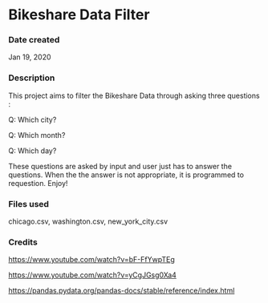 # Bikeshare Data Filter

### Date created

Jan 19, 2020

### Description

This project aims to filter the Bikeshare Data through asking three questions :

Q: Which city?

Q: Which month?

Q: Which day?

These questions are asked by input and user just has to answer the questions.
When the the answer is not appropriate, it is programmed to requestion.
Enjoy!


### Files used

chicago.csv,
washington.csv,
new_york_city.csv


### Credits

https://www.youtube.com/watch?v=bF-FfYwpTEg

https://www.youtube.com/watch?v=yCgJGsg0Xa4

https://pandas.pydata.org/pandas-docs/stable/reference/index.html

